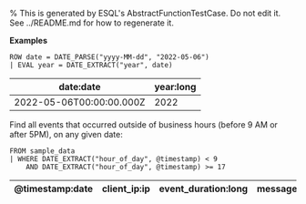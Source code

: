 % This is generated by ESQL's AbstractFunctionTestCase. Do not edit it. See ../README.md for how to regenerate it.

**Examples**

```esql
ROW date = DATE_PARSE("yyyy-MM-dd", "2022-05-06")
| EVAL year = DATE_EXTRACT("year", date)
```

| date:date | year:long |
| --- | --- |
| 2022-05-06T00:00:00.000Z | 2022 |

Find all events that occurred outside of business hours (before 9 AM or after 5PM), on any given date:

```esql
FROM sample_data
| WHERE DATE_EXTRACT("hour_of_day", @timestamp) < 9
    AND DATE_EXTRACT("hour_of_day", @timestamp) >= 17
```

| @timestamp:date | client_ip:ip | event_duration:long | message:keyword |
| --- | --- | --- | --- |


